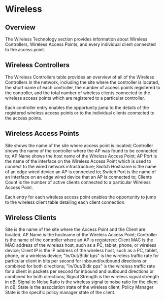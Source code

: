 # Wireless

## Overview

The Wireless Technology section provides information about Wireless
Controllers, Wireless Access Points, and every individual client
connected to the access point.

## Wireless Controllers

The Wireless Controllers table provides an overview of all of the
Wireless Controllers in the network, including the site where the
controller is located, the short name of each controller, the number of
access points registered to the controller, and the total number of
wireless clients connected to the wireless access points which are
registered to a particular controller.

Each controller entry enables the opportunity jump to the details of the
registered wireless access points or to the individual clients connected
to the access points.

## Wireless Access Points

Site shows the name of the site where access point is located;
Controller shows the name of the controller where the AP was found to be
connected to; AP Name shows the host name of the Wireless Access Point;
AP Port is the name of the interface on the Wireless Access Point which
is used to connect to the wired network infrastructure; Switch Hostname
is the name of an edge wired device an AP is connected to; Switch Port
is the name of an interface on an edge wired device that an AP is
connected to; Clients Count is the number of active clients connected to
a particular Wireless Access Point.

Each entry for each wireless access point enables the opportunity to
jump to the wireless client table detailing each client connection.

## Wireless Clients

Site is the name of the site where the Access Point and the Client are
located; AP Name is the hostname of the Wireless Access Point;
Controller is the name of the controller where an AP is registered;
Client MAC is the MAC address of the wireless host, such as a PC,
tablet, phone, or wireless device; Client IP is the IP address of the
wireless host, such as a PC, tablet, phone, or a wireless device;
"In/Out/Bidir bps" is the wireless traffic rate for particular client in
bits per second for inbound/outbound directions or combined for both
directions; "In/Out/Bidir pps" is the wireless traffic rate for a client
in packets per second for inbound and outbound directions or combined
for both directions; Signal Strength is the wireless signal strength in
dB; Signal to Noise Ratio is the wireless signal to noise ratio for the
client in dB; State is the association state of the wireless client;
Policy Manager State is the specific policy manager state of the client.
